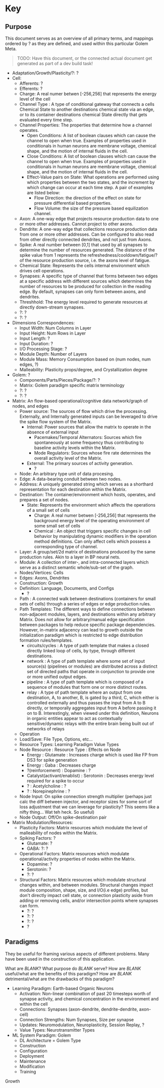 # Key

## Purpose

This document serves as an overview of all primary terms, and mappings ordered by ? as they are defined, and used within this particular Golem Meta.

> TODO: Have this document, or the connected actual document get generated as part of a dev build task!

- Adaptation/Growth/Plasticity/?: ?
- Cell:
  - Afferents: ?
  - Efferents: ?
  - Charge: A real numer betwen [-256,256] that represents the energy level of the cell
  - Channel Type : A type of conditional gateway that connects a cells Chemical State to another destinations chemical state via an edge, or to its container destinations chemical State directly that gets evaluated every time step.
  - Channel Properties: The properties that determine how a channel operates.
    - Open Conditions: A list of boolean clauses which can cause the channel to open when true. Examples of properties used in conditionals in human neurons are membrane voltage, chemical shape, and the motion of internal fluids in the cell.
    - Close Conditions: A list of boolean clauses which can cause the channel to open when true. Examples of properties used in conditionals in human neurons are membrane voltage, chemical shape, and the motion of internal fluids in the cell.
    - Effect-Value pairs on State: What operations are performed using which properties between the two states, and the increment by which change can occur at each time step. A pair of examples are listed below:
      - Flow Direction: the direction of the effect on state for pressure differential based properties.
      - Flow Volume: the size of the pressure based equilization channel.
  - Axon: A one-way edge that projects resource production data to one or more other addresses. Cannot project to other axons.
  - Dendrite: A one-way edge that collections resource production data from one or more other addresses. Can be configured to also read from other directly connected dendrites, and not just from Axons.
  - Spike: A real number between [0,1] that used by all synapses to determine the number of resources generated. The distance of the spike value from 1 represents the refreshedness/cooldown/fatigue/? of the resource production source, i.e. the axons level of fatigue.
  - Chemical State: Represents the cells internal environment which drives cell operations.
  - Synapses: A specific type of channel that forms between two edges at a specific address with different sources which determines the number of resources to be produced for collection in the reading edge. By default, synapses can only form between axons, and dendrites.
  - Threshhold: The energy level required to generate resources at directly down-stream synapses.
  - ?: ?
  - ?: ?
- Dimensions Correspondences:
  - Input Width: Num Columns in Layer
  - Input Height: Num Rows in Layer
  - Input Length: ?
  - Input Duration: ?
  - I/O Processing Stage: ?
  - Module Depth: Number of Layers
  - Module Mass: Memory Consumption based on (num nodes, num edges, ?)
  - Malleability: Plasticity props/degree, and Crystallization degree
- Golem: ?
  - Components/Parts/Pieces/Package/?: ?
  - Matrix: Golem paradigm specific matrix terminology
  - ?: ?
  - ?: ?
- Matrix: An flow-based operational/cognitive data network/graph of nodes, and edges
  - Power source: The sources of flow which drive the processing. Externally, and Internally generated inputs can be leveraged to drive the spike flow system of the Matrix.
    - Internal: Power sources that allow the matrix to operate in the absence of external input
      - Pacemakes/Temporal Alternators: Sources which fire spontaneously at some frequency thus contributing to baseline activity levels within the Matrix.
      - Mode Regulators: Sources whose fire rate determines the overall activity level of the Matrix.
    - External: The primary sources of activity generation.
      - ?
  - Node: An arbitrary type unit of data procesing.
  - Edge: A data-bearing conduit between two nodes.
  - Address: A uniquely generated string which serves as a shorthard representation for each destination within the Matrix.
  - Destination: The container/environment which hosts, operates, and prepares a set of nodes.
    - State: Represents the environment which affects the operations of a small set of cells
      - Charge: A real numer betwen [-256,256] that represents the background energy level of the operating environment of some small set of cells
      - Chemical : An object that triggers specific changes in cell behavior by manipulating dynamic modifiers in the operation method definitions. Can only affect cells which possess a corresponding type of channel.
  - Layer: A group/set/2d matrix of destinations produced by the same production rules. Akin to a layer in BP neural nets.
  - Module: A collection of inter-, and intra-connected layers which serve as a distinct semantic whole/sub-set of the graph.
  - Nodes/Vertices: Cells
  - Edges: Axons, Dendrites
  - Construction: Growth
  - Definition: Language, Documents, and Configs
    - ?
  - Path : A connected walk between destinations (containers for small sets of cells) through a series of edges or edge production rules.
  - Path Templates: The different ways to define connections between non-adjacent modules, layers, and destinations within any arbitrary Matrix. Does not allow for arbitrary/manual edge specification between packages to help reduce specific package dependencies. However, in-matrix adjacency can lead to growth outside the initialization paradigm which is restricted to edge distribution formation rules/templates.
    - circuits/cycles : A type of path template that makes a closed directly linked loop of cells, by type, through different destinations.
    - network : A type of path template where some set of input source(s) (pipelines or modules) are distributed across a distinct set of directed paths that operate in conjunction to provide one or more unified output edges.
    - pipeline : A type of path template which is composed of a sequence of modules that form one or more distinct routes.
    - relay : A type of path template where an output from one destination, A, to another, B, is gated by a third, C, which either is controlled externally and thus passes the input from A to B directly, or temporally aggregates input from A before passing it on to B. Interestingly, when viewed under this definition, Neurons in organic entities appear to act as contextually sensitive/dynamic relays with the entire brain being built out of networks of relays
  - Operation
  - Load/Save: File Type, Options, etc...
  - Resource Types: Learning Paradigm Value Types
  - Node Resource : Resource Type : Effects on Node
    - Energy : Glutamate : Increases charge which is used like FP from DS3 for spike generation
    - Energy : Gaba : Decreases charge
    - ?(reinforcement) : Dopamine : ?
    - Catalyst(activant/enablist) : Serotonin : Decreases energy level required for a spike to occur
    - ? : Acetylcholine : ?
    - ? : Norepinephrine : ?
  - Node Input: On spike connection strength multiplier (perhaps just calc the diff between injector, and receptor sizes for some sort of loss adjustment that we can leverage for plasticity? This seems like a nifty thing... Wat teh heck. So useful)
  - Node Output: Off/On spike-destination pair
- Matrix Modulation/Resources:
  - Plasticity Factors: Matrix resources which modulate the level of malleability of nodes within the Matrix.
  - Spiking Factors: ?
    - Glutamate: ?
    - GABA: ?: ?
  - Operational Factors: Matrix resources which modulate operational/activity properties of nodes within the Matrix.
    - Dopamine: ?
    - Serotonin: ?
    - ?: ?
  - Structural Factors: Matrix resources which modulate structural changes within, and between modules. Structural changes impact module composition, shape, size, and I/O(i.e edge) profiles, but don't directly impact cell state, or connection plasticity aside from adding or removing cells, and/or intersection points where synapses can form.
    - ?: ?
    - ?: ?
    - ?: ?
    - ?

## Paradigms

They be useful for framing various aspects of different problems. Many have been used in the construction of this application.

What are _BLANK_?
What purpose do _BLANK_ serve?
How are _BLANK_ useful/what are the benefits of this paradigm?
How are _BLANK_ detrimental/what are the drawbacks of this paradigm?

- Learning Paradigm: Earth-based Organic Neurons
  - Activation: Non-linear combination of past 20 timesteps worth of synapse activity, and chemical concentration in the environment and within the cell
  - Connections: Synapses (axon-dendrite, dendrite-dendrite, axon-cell)
  - Connection Strengths: Num Synapses, Size per synapse
  - Updates: Neuromodulation, Neuroplasticity, Session Replay, ?
  - Value Types: Neurotransmitter Types
- ML System Paradigm: Golem
  - DL Architecture = Golem Type
  - Construction
  - Configuration
  - Deployment
  - Maintenance
  - Modification
  - Training

Growth